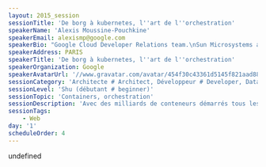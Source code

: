 ```yaml
---
layout: 2015_session
sessionTitle: 'De borg à kubernetes, l''art de l''orchestration'
speakerName: 'Alexis Moussine-Pouchkine'
speakerEmail: alexismp@google.com
speakerBio: "Google Cloud Developer Relations team.\nSun Microsystems and Java veteran."
speakerAddress: PARIS
speakerTitle: 'De borg à kubernetes, l''art de l''orchestration'
speakerOrganization: Google
speakerAvatarUrl: '//www.gravatar.com/avatar/454f30c43361d5145f821aad88ea0e24?size=200&default=mm'
sessionCategory: 'Architecte # Architect, Développeur # Developer, Data scientist'
sessionLevel: 'Shu (débutant # beginner)'
sessionTopic: 'Containers, orchestration'
sessionDescription: 'Avec des milliards de conteneurs démarrés tous les mois pour ses services GMail, Search, Maps, … Google a développé un savoir-faire partagé dans de nombreux papiers de recherche mais aussi dans des projets open source comme Kubernetes et dans ses produits Google Cloud Platform. Cette session expliquera comment Google optimise ses ressources et introduira Kubernetes et en proposera une démonstration.'
sessionTags:
    - Web
day: '1'
scheduleOrder: 4
---
```


undefined
